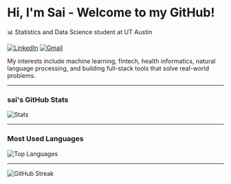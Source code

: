 # Hi, I'm Sai - Welcome to my GitHub!

📊 Statistics and Data Science student at UT Austin

[![LinkedIn](https://img.shields.io/badge/-LINKEDIN-0A66C2?style=flat-square&logo=linkedin&logoColor=white)](https://www.linkedin.com/in/sai-preetam-earanti-580717285/)
[![Gmail](https://img.shields.io/badge/-GMAIL-D14836?style=flat-square&logo=gmail&logoColor=white)](mailto:saipreetam.earanti@utexas.edu)

My interests include machine learning, fintech, health informatics, natural language processing, and building full-stack tools that solve real-world problems.

---

### sai's GitHub Stats

![Stats](https://github-readme-stats.vercel.app/api?username=TheSaiEaranti&show_icons=true&theme=tokyonight&hide_title=true&include_all_commits=true)

---

### Most Used Languages

![Top Languages](https://github-readme-stats.vercel.app/api/top-langs/?username=TheSaiEaranti&layout=compact&theme=tokyonight)

---

![GitHub Streak](https://streak-stats.demolab.com?user=TheSaiEaranti&theme=tokyonight&hide_border=true)
